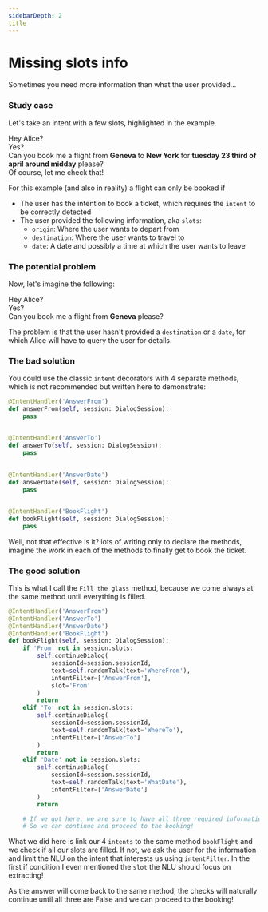 ```yaml
---
sidebarDepth: 2
title
---
```


<link rel="stylesheet" href="/css/speechbubbles.css">

# Missing slots info

Sometimes you need more information than what the user provided...

### Study case

Let's take an intent with a few slots, highlighted in the example.

<div class="userSpeech male">Hey Alice?</div>
<div class="aliceSpeech female">Yes?</div>
<div class="userSpeech male">Can you book me a flight from <strong class="slotWord">Geneva</strong> to <strong class="slotWord">New York</strong> for <strong class="slotWord">tuesday 23 third of april around midday</strong> please?</div>
<div class="aliceSpeech female">Of course, let me check that!</div>

For this example (and also in reality) a flight can only be booked if

- The user has the intention to book a ticket, which requires the `intent` to be correctly detected
- The user provided the following information, aka `slots`:
  - `origin`: Where the user wants to depart from
  - `destination`: Where the user wants to travel to
  - `date`: A date and possibly a time at which the user wants to leave


### The potential problem
Now, let's imagine the following:

<div class="userSpeech male">Hey Alice?</div>
<div class="userSpeech female">Yes?</div>
<div class="userSpeech male">Can you book me a flight from <strong class="slotWord">Geneva</strong> please?</div>

The problem is that the user hasn't provided a `destination` or a `date`, for which Alice will have to query the user for details.
 
### The bad solution
You could use the classic `intent` decorators with 4 separate methods, which is not recommended but written here to demonstrate:

```python
@IntentHandler('AnswerFrom')
def answerFrom(self, session: DialogSession):
	pass


@IntentHandler('AnswerTo')
def answerTo(self, session: DialogSession):
	pass
	
	
@IntentHandler('AnswerDate')
def answerDate(self, session: DialogSession):
	pass


@IntentHandler('BookFlight')
def bookFlight(self, session: DialogSession):
	pass
```

Well, not that effective is it? lots of writing only to declare the methods, imagine the work in each of the methods to finally get to book the ticket.


### The good solution
This is what I call the `Fill the glass` method, because we come always at the same method until everything is filled.

```python
@IntentHandler('AnswerFrom')
@IntentHandler('AnswerTo')
@IntentHandler('AnswerDate')
@IntentHandler('BookFlight')
def bookFlight(self, session: DialogSession):
	if 'From' not in session.slots:
		self.continueDialog(
			sessionId=session.sessionId,
			text=self.randomTalk(text='WhereFrom'),
			intentFilter=['AnswerFrom'],
			slot='From'
		)
		return
	elif 'To' not in session.slots:
		self.continueDialog(
			sessionId=session.sessionId,
			text=self.randomTalk(text='WhereTo'),
			intentFilter=['AnswerTo']
		)
		return
	elif 'Date' not in session.slots:
		self.continueDialog(
			sessionId=session.sessionId,
			text=self.randomTalk(text='WhatDate'),
			intentFilter=['AnswerDate']
		)
		return

	# If we got here, we are sure to have all three required information!
	# So we can continue and proceed to the booking!
```

What we did here is link our 4 `intents` to the same method `bookFlight` and we check if all our slots are filled. If not, we ask the user for the information and limit the NLU on the intent that interests us using `intentFilter`. In the first if condition I even mentioned the `slot` the NLU should focus on extracting! 

As the answer will come back to the same method, the checks will naturally continue until all three are False and we can proceed to the booking!
